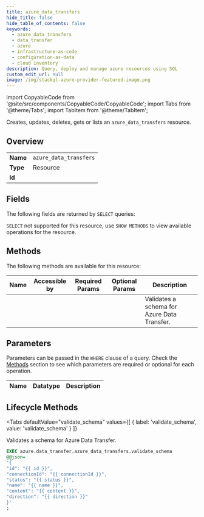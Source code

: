 ```yaml
--- 
title: azure_data_transfers
hide_title: false
hide_table_of_contents: false
keywords:
  - azure_data_transfers
  - data_transfer
  - azure
  - infrastructure-as-code
  - configuration-as-data
  - cloud inventory
description: Query, deploy and manage azure resources using SQL
custom_edit_url: null
image: /img/stackql-azure-provider-featured-image.png
---
```


import CopyableCode from '@site/src/components/CopyableCode/CopyableCode';
import Tabs from '@theme/Tabs';
import TabItem from '@theme/TabItem';

Creates, updates, deletes, gets or lists an <code>azure_data_transfers</code> resource.

## Overview
<table><tbody>
<tr><td><b>Name</b></td><td><code>azure_data_transfers</code></td></tr>
<tr><td><b>Type</b></td><td>Resource</td></tr>
<tr><td><b>Id</b></td><td><CopyableCode code="azure.data_transfer.azure_data_transfers" /></td></tr>
</tbody></table>

## Fields

The following fields are returned by `SELECT` queries:

`SELECT` not supported for this resource, use `SHOW METHODS` to view available operations for the resource.


## Methods

The following methods are available for this resource:

<table>
<thead>
    <tr>
    <th>Name</th>
    <th>Accessible by</th>
    <th>Required Params</th>
    <th>Optional Params</th>
    <th>Description</th>
    </tr>
</thead>
<tbody>
<tr>
    <td><a href="#validate_schema"><CopyableCode code="validate_schema" /></a></td>
    <td><CopyableCode code="exec" /></td>
    <td></td>
    <td></td>
    <td>Validates a schema for Azure Data Transfer.</td>
</tr>
</tbody>
</table>

## Parameters

Parameters can be passed in the `WHERE` clause of a query. Check the [Methods](#methods) section to see which parameters are required or optional for each operation.

<table>
<thead>
    <tr>
    <th>Name</th>
    <th>Datatype</th>
    <th>Description</th>
    </tr>
</thead>
<tbody>
</tbody>
</table>

## Lifecycle Methods

<Tabs
    defaultValue="validate_schema"
    values={[
        { label: 'validate_schema', value: 'validate_schema' }
    ]}
>
<TabItem value="validate_schema">

Validates a schema for Azure Data Transfer.

```sql
EXEC azure.data_transfer.azure_data_transfers.validate_schema 
@@json=
'{
"id": "{{ id }}", 
"connectionId": "{{ connectionId }}", 
"status": "{{ status }}", 
"name": "{{ name }}", 
"content": "{{ content }}", 
"direction": "{{ direction }}"
}'
;
```
</TabItem>
</Tabs>
